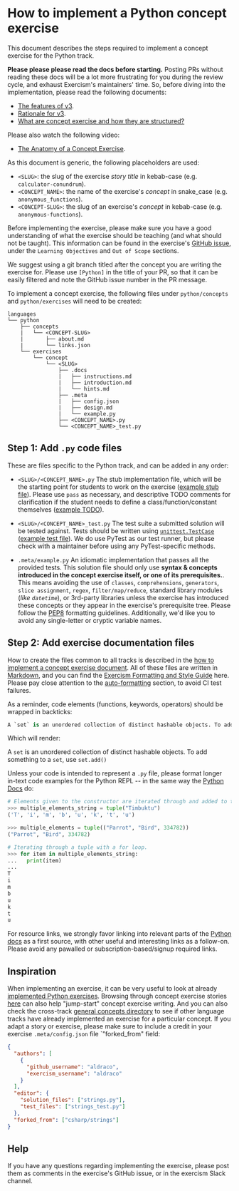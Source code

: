# How to implement a Python concept exercise

This document describes the steps required to implement a concept exercise for the Python track.

**Please please please read the docs before starting.** Posting PRs without reading these docs will be a lot more frustrating for you during the review cycle, and exhaust Exercism's maintainers' time. So, before diving into the implementation, please read the following documents:

- [The features of v3][docs-features-of-v3].
- [Rationale for v3][docs-rationale-for-v3].
- [What are concept exercise and how they are structured?][docs-concept-exercises]

Please also watch the following video:

- [The Anatomy of a Concept Exercise][anatomy-of-a-concept-exercise].

As this document is generic, the following placeholders are used:

- `<SLUG>`: the slug of the exercise _story title_ in kebab-case (e.g. `calculator-conundrum`).
- `<CONCEPT_NAME>`: the name of the exercise's _concept_ in snake_case (e.g. `anonymous_functions`).
- `<CONCEPT-SLUG>`: the slug of an exercise's _concept_ in kebab-case (e.g. `anonymous-functions`).

Before implementing the exercise, please make sure you have a good understanding of what the exercise should be teaching (and what should not be taught). This information can be found in the exercise's [GitHub issue][github-issues-python], under the `Learning Objectives` and `Out of Scope` sections.

We suggest using a git branch titled after the concept you are writing the exercise for. Please use `[Python]` in the title of your PR, so that it can be easily filtered and note the GitHub issue number in the PR message.

To implement a concept exercise, the following files under `python/concepts` and `python/exercises` will need to be created:

```
languages
└── python
    ├── concepts
    |   └── <CONCEPT-SLUG>
    |       ├── about.md
    |       └── links.json
    └── exercises
        └── concept
            └── <SLUG>
                ├── .docs
                |   ├── instructions.md
                |   ├── introduction.md
                |   └── hints.md
                ├── .meta
                |   ├── config.json
                |   ├── design.md
                |   └── example.py
                ├── <CONCEPT_NAME>.py
                └── <CONCEPT_NAME>_test.py

```

## Step 1: Add `.py` code files

These are files specific to the Python track, and can be added in any order:

- `<SLUG>/<CONCEPT_NAME>.py`
  The stub implementation file, which will be the starting point for students to work on the exercise ([example stub file][example-stub]). Please use `pass` as necessary, and descriptive TODO comments for clarification if the student needs to define a class/function/constant themselves ([example TODO][example-todo]).

- `<SLUG>/<CONCEPT_NAME>_test.py`
  The test suite a submitted solution will be tested against. Tests should be written using [`unittest.TestCase`][unittest] ([example test file][example-testfile]). We do use PyTest as our test runner, but please check with a maintainer before using any PyTest-specific methods.

- `.meta/example.py`
  An idiomatic implementation that passes all the provided tests. This solution file should only use **syntax & concepts introduced in the concept exercise itself, or one of its prerequisites.**. This means avoiding the use of `classes`, `comprehensions`, `generators`, `slice assignment`, `regex`, `filter/map/reduce`, standard library modules (_like `datetime`_), or 3rd-party libraries unless the exercise has introduced these concepts or they appear in the exercise's prerequisite tree. Please follow the [PEP8][pep8] formatting guidelines. Additionally, we'd like you to avoid any single-letter or cryptic variable names.

## Step 2: Add exercise documentation files

How to create the files common to all tracks is described in the [how to implement a concept exercise document][how-to-implement-a-concept-exercise]. All of these files are written in [Markdown][commonmark], and you can find the [Exercism Formatting and Style Guide][style-guide] here. Please pay close attention to the [auto-formatting][auto-formatting] section, to avoid CI test failures.

As a reminder, code elements (functions, keywords, operators) should be wrapped in backticks:

```python
A `set` is an unordered collection of distinct hashable objects. To add something to a `set`, use `set.add()`
```

Which will render:

A `set` is an unordered collection of distinct hashable objects. To add something to a `set`, use `set.add()`

Unless your code is intended to represent a `.py` file, please format longer in-text code examples for the Python REPL -- in the same way the [Python Docs][repl-code-example] do:

```python
# Elements given to the constructor are iterated through and added to the tuple in order.
>>> multiple_elements_string = tuple("Timbuktu")
('T', 'i', 'm', 'b', 'u', 'k', 't', 'u')

>>> multiple_elements = tuple(("Parrot", "Bird", 334782))
("Parrot", "Bird", 334782)

# Iterating through a tuple with a for loop.
>>> for item in multiple_elements_string:
...   print(item)
...
T
i
m
b
u
k
t
u
```

For resource links, we strongly favor linking into relevant parts of the [Python docs][python-docs] as a first source, with other useful and interesting links as a follow-on. Please avoid any pawalled or subscription-based/signup required links.

## Inspiration

When implementing an exercise, it can be very useful to look at already [implemented Python exercises][python-implementations]. Browsing through concept exercise stories [here][concept-exercise-stories] can also help "jump-start" concept exercise writing. And you can also check the cross-track [general concepts directory][reference] to see if other language tracks have already implemented an exercise for a particular concept. If you adapt a story or exercise, please make sure to include a credit in your exercise `.meta/config.json` file `"forked_from" field:

```json
{
  "authors": [
    {
      "github_username": "aldraco",
      "exercism_username": "aldraco"
    }
  ],
  "editor": {
    "solution_files": ["strings.py"],
    "test_files": ["strings_test.py"]
  },
  "forked_from": ["csharp/strings"]
}
```

## Help

If you have any questions regarding implementing the exercise, please post them as comments in the exercise's GitHub issue, or in the exercism Slack channel.

[reference]: ../../../reference
[how-to-implement-a-concept-exercise]: ../../../docs/maintainers/generic-how-to-implement-a-concept-exercise.md
[docs-concept-exercises]: ../../../docs/concept-exercises.md
[docs-rationale-for-v3]: ../../../docs/rationale-for-v3.md
[docs-features-of-v3]: ../../../docs/features-of-v3.md
[anatomy-of-a-concept-exercise]: https://www.youtube.com/watch?v=gkbBqd7hPrA
[pep8]: https://www.python.org/dev/peps/pep-0008/
[example-todo]: ../exercises/concept/guidos-gorgeous-lasagna/lasagna.py
[example-stub]: ../exercises/concept/ghost-gobble-arcade-game/arcade_game.py
[example-testfile]: ../exercises/concept/little-sisters-essay/str_methods_test.py
[repl-code-example]: https://docs.python.org/3/tutorial/controlflow.html#defining-functions
[commonmark]: https://spec.commonmark.org/
[auto-formatting]: https://github.com/exercism/v3/blob/master/docs/maintainers/style-guide.md#auto-formatting
[style-guide]: https://github.com/exercism/v3/blob/master/docs/maintainers/style-guide.md
[python-implementations]: https://github.com/exercism/v3/tree/master/languages/python/exercises
[concept-exercise-stories]: https://github.com/exercism/v3/tree/master/reference/stories
[github-issues-python]: https://github.com/exercism/v3/issues?q=is%3Aissue+is%3Aopen+%5BPython%5D+in%3Atitle+label%3Atype%2Fnew-exercise
[python-docs]: https://docs.python.org/3/
[unittest]: https://docs.python.org/3/library/unittest.html#unittest.TestCase
